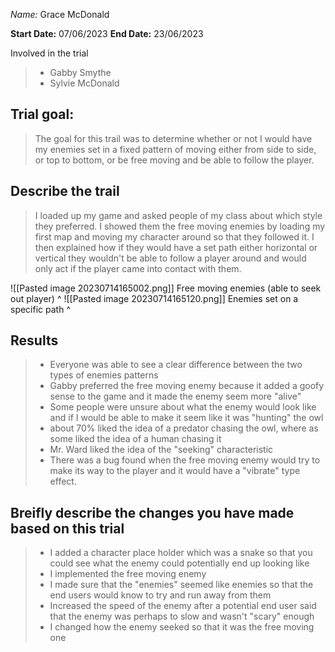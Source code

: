 _Name:_ Grace McDonald

**Start Date:**
07/06/2023
**End Date:**
23/06/2023

Involved in the trial
>- Gabby Smythe
>- Sylvie McDonald

## Trial goal:
>The goal for this trail was to determine whether or not I would have my enemies set in a fixed pattern of moving either from side to side, or top to bottom, or be free moving and be able to follow the player.

## Describe the trail
> I loaded up my game and asked people of my class about which style they preferred. I showed them the free moving enemies by loading my first map and moving my character around so that they followed it. I then explained how if they would have a set path either horizontal or vertical they wouldn't be able to follow a player around and would only act if the player came into contact with them.
> 
![[Pasted image 20230714165002.png]]
Free moving enemies (able to seek out player) ^
![[Pasted image 20230714165120.png]]
Enemies set on a specific path ^
## Results
> - Everyone was able to see a clear difference between the two types of enemies patterns
> - Gabby preferred the free moving enemy because it added a goofy sense to the game and it made the enemy seem more "alive"
> - Some people were unsure about what the enemy would look like and if I would be able to make it seem like it was "hunting" the owl
> - about 70% liked the idea of a predator chasing the owl, where as some liked the idea of a human chasing it
> - Mr. Ward liked the idea of the "seeking" characteristic
> - There was a bug found when the free moving enemy would try to make its way to the player and it would have a "vibrate" type effect.

## Breifly describe the changes you have made based on this trial
> - I added a character place holder which was a snake so that you could see what the enemy could potentially end up looking like
> - I implemented the free moving enemy 
> - I made sure that the "enemies" seemed like enemies so that the end users would know to try and run away from them 
> - Increased the speed of the enemy after a potential end user said that the enemy was perhaps to slow and wasn't "scary" enough
> - I changed how the enemy seeked so that it was the free moving one